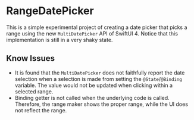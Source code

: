 # RangeDatePicker

This is a simple experimental project of creating a date picker that picks a range using the new `MultiDatePicker` API of SwiftUI 4. Notice that this implementation is still in a very shaky state.

## Know Issues

* It is found that the `MultiDatePicker` does not faithfully report the date selection when a selection is made from setting the `@State`/`@Binding` variable. The value would not be updated when clicking within a selected range.
* Binding getter is not called when the underlying code is called. Therefore, the range maker shows the proper range, while the UI does not reflect the range.
